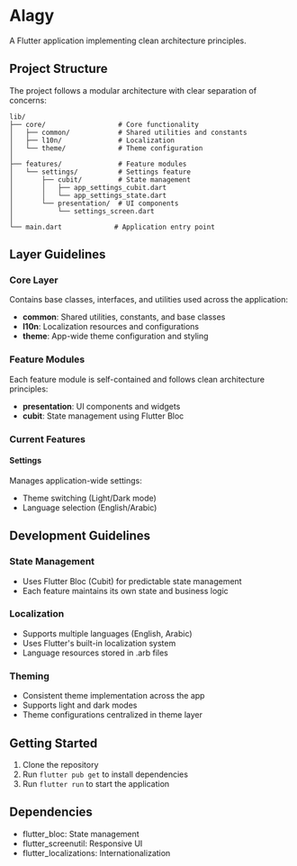 # Alagy

A Flutter application implementing clean architecture principles.

## Project Structure

The project follows a modular architecture with clear separation of concerns:

```
lib/
├── core/                  # Core functionality
│   ├── common/            # Shared utilities and constants
│   ├── l10n/              # Localization
│   └── theme/             # Theme configuration
│
├── features/              # Feature modules
│   └── settings/          # Settings feature
│       ├── cubit/         # State management
│       │   ├── app_settings_cubit.dart
│       │   └── app_settings_state.dart
│       └── presentation/  # UI components
│           └── settings_screen.dart
│
└── main.dart             # Application entry point
```

## Layer Guidelines

### Core Layer

Contains base classes, interfaces, and utilities used across the application:

- **common**: Shared utilities, constants, and base classes
- **l10n**: Localization resources and configurations
- **theme**: App-wide theme configuration and styling

### Feature Modules

Each feature module is self-contained and follows clean architecture principles:

- **presentation**: UI components and widgets
- **cubit**: State management using Flutter Bloc

### Current Features

#### Settings

Manages application-wide settings:

- Theme switching (Light/Dark mode)
- Language selection (English/Arabic)

## Development Guidelines

### State Management

- Uses Flutter Bloc (Cubit) for predictable state management
- Each feature maintains its own state and business logic

### Localization

- Supports multiple languages (English, Arabic)
- Uses Flutter's built-in localization system
- Language resources stored in .arb files

### Theming

- Consistent theme implementation across the app
- Supports light and dark modes
- Theme configurations centralized in theme layer

## Getting Started

1. Clone the repository
2. Run `flutter pub get` to install dependencies
3. Run `flutter run` to start the application

## Dependencies

- flutter_bloc: State management
- flutter_screenutil: Responsive UI
- flutter_localizations: Internationalization